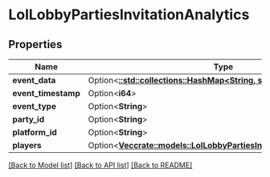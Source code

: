 # LolLobbyPartiesInvitationAnalytics

## Properties

Name | Type | Description | Notes
------------ | ------------- | ------------- | -------------
**event_data** | Option<[**::std::collections::HashMap<String, serde_json::Value>**](serde_json::Value.md)> |  | [optional]
**event_timestamp** | Option<**i64**> |  | [optional]
**event_type** | Option<**String**> |  | [optional]
**party_id** | Option<**String**> |  | [optional]
**platform_id** | Option<**String**> |  | [optional]
**players** | Option<[**Vec<crate::models::LolLobbyPartiesInvitationPlayerAnalytics>**](LolLobbyPartiesInvitationPlayerAnalytics.md)> |  | [optional]

[[Back to Model list]](../README.md#documentation-for-models) [[Back to API list]](../README.md#documentation-for-api-endpoints) [[Back to README]](../README.md)


